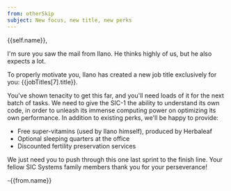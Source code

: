 ```yaml
---
from: otherSkip
subject: New focus, new title, new perks
---
```

{{self.name}},

I'm sure you saw the mail from Ilano. He thinks highly of us, but he also expects a lot.

To properly motivate you, Ilano has created a new job title exclusively for you: {{jobTitles[7].title}}.

You've shown tenacity to get this far, and you'll need loads of it for the next batch of tasks. We need to give the SIC-1 the ability to understand its own code, in order to unleash its immense computing power on optimizing its own performance. In addition to existing perks, we'll be happy to provide:

* Free super-vitamins (used by Ilano himself), produced by Herbaleaf
* Optional sleeping quarters at the office
* Discounted fertility preservation services

We just need you to push through this one last sprint to the finish line. Your fellow SIC Systems family members thank you for your perseverance!

-{{from.name}}
